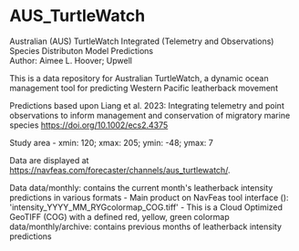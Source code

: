 # AUS_TurtleWatch
Australian (AUS) TurtleWatch Integrated (Telemetry and Observations) Species Distributon Model Predictions  
Author: Aimee L. Hoover; Upwell

This is a data repository for Australian TurtleWatch, a dynamic ocean management tool for predicting Western Pacific leatherback movement

Predictions based upon Liang et al. 2023: Integrating telemetry and point observations to inform management and conservation of migratory marine species 
https://doi.org/10.1002/ecs2.4375

Study area - xmin: 120; xmax: 205; ymin: -48; ymax: 7

Data are displayed at https://navfeas.com/forecaster/channels/aus_turtlewatch/.

Data 
data/monthly: contains the current month's leatherback intensity predictions in various formats
	- Main product on NavFeas tool interface (): 'intensity_YYYY_MM_RYGcolormap_COG.tiff'
		- This is a Cloud Optimized GeoTIFF (COG) with a defined red, yellow, green colormap
data/monthly/archive: contains previous months of leatherback intensity predictions  
